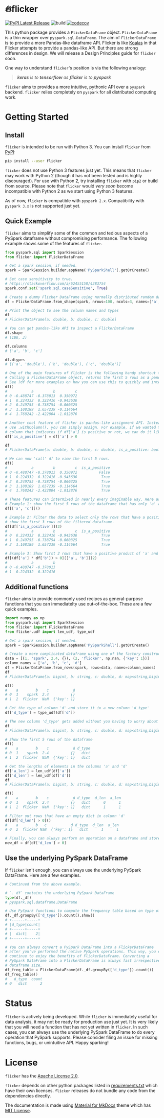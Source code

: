 # 🔥flicker
[![PyPI Latest Release](https://img.shields.io/pypi/v/flicker.svg)](https://pypi.org/project/flicker/)
![build](https://github.com/ankur-gupta/flicker/workflows/build/badge.svg)
[![codecov](https://codecov.io/gh/ankur-gupta/flicker/branch/master/graph/badge.svg)](https://codecov.io/gh/ankur-gupta/flicker)

This python package provides a `FlickerDataFrame` object. `FlickerDataFrame`
is a thin wrapper over `pyspark.sql.DataFrame`. The aim of `FlickerDataFrame`
is to provide a more Pandas-like dataframe API. Flicker is like
[Koalas](https://github.com/databricks/koalas)
in that Flicker attempts to provide a pandas-like API. But there are strong
differences in design. We will release a Design Principles guide for `flicker`
soon.

One way to understand `flicker`'s position is via the following analogy:

> _**keras** is to **tensorflow** as **flicker** is to **pyspark**_

`flicker` aims to provides a more intuitive, pythonic API over a `pyspark`
backend. `flicker` relies completely on `pyspark` for all distributed
computing work.


# Getting Started
## Install
`flicker` is intended to be run with Python 3. You can install `flicker`
from [PyPI](https://pypi.org/project/flicker/):
```bash
pip install --user flicker
```

`flicker` does not use Python 3 features just yet. This means that `flicker`
may work with Python 2 (though it has not been tested and is highly
discouraged). For use with Python 2, try installing `flicker` with `pip2` or
build from source. Please note that `flicker` would _very soon_ become
incompatible with Python 2 as we start using Python 3 features.

As of now, `flicker` is compatible with `pyspark 2.x`. Compatibility with
`pyspark 3.x` is not supported just yet.

## Quick Example
`flicker` aims to simplify some of the common and tedious aspects of a PySpark
dataframe without compromising performance. The following example shows some
of the features of `flicker`.

 ```python
from pyspark.sql import SparkSession
from flicker import FlickerDataFrame

# Get a spark session, if needed.
spark = SparkSession.builder.appName('PySparkShell').getOrCreate()

# Set case sensitivity to true.
# https://stackoverflow.com/a/62455158/4383754
spark.conf.set('spark.sql.caseSensitive', True)

# Create a dummy Flicker DataFrame using normally distributed random data of shape (100, 3)
df = FlickerDataFrame.from_shape(spark, nrows=100, ncols=3, names=['a', 'b', 'c'], fill='randn')

# Print the object to see the column names and types
df
# FlickerDataFrame[a: double, b: double, c: double]

# You can get pandas-like API to inspect a FlickerDataFrame
df.shape
# (100, 3)

df.columns
# ['a', 'b', 'c']

df.dtypes
# [('a', 'double'), ('b', 'double'), ('c', 'double')]

# One of the main features of flicker is the following handy shortcut to view the data.
# Calling a FlickerDataFrame object, returns the first 5 rows as a pandas DataFrame.
# See ?df for more examples on how you can use this to quickly and interactively perform analysis.
df()
#           a         b         c
# 0 -0.488747 -0.378013  0.350972
# 1  0.224332  0.322416 -0.943630
# 2  0.249755 -0.738754 -0.060325
# 3  1.108189  1.657239 -0.114664
# 4  1.768242 -2.422804 -1.012876

# Another cool feature of flicker is pandas-like assignment API. Instead of having to
# use .withColumn(), you can simply assign. For example, if we wanted to create a new
# column that indicates if df['a'] is positive or not, we can do it like this:
df['is_a_positive'] = df['a'] > 0

df
# FlickerDataFrame[a: double, b: double, c: double, is_a_positive: boolean]

# We can now 'call' df to view the first 5 rows.
df()
#           a         b         c  is_a_positive
# 0 -0.488747 -0.378013  0.350972          False
# 1  0.224332  0.322416 -0.943630           True
# 2  0.249755 -0.738754 -0.060325           True
# 3  1.108189  1.657239 -0.114664           True
# 4  1.768242 -2.422804 -1.012876           True

# These features can intermixed in nearly every imaginable way. Here are some quick examples.
# Example 1: show the first 5 rows of the dataframe that has only 'a' and 'c' names selected.
df[['a', 'c']]()

# Example 2: Filter the data to select only the rows that have a positive value in column 'a' and
# show the first 3 rows of the filtered dataframe.
df[df['is_a_positive']](3)
#           a         b         c  is_a_positive
# 0  0.224332  0.322416 -0.943630           True
# 1  0.249755 -0.738754 -0.060325           True
# 2  1.108189  1.657239 -0.114664           True

# Example 3: Show first 2 rows that have a positive product of 'a' and 'b'
df[(df['a'] * df['b']) > 0][['a', 'b']](2)
#           a         b
# 0 -0.488747 -0.378013
# 1  0.224332  0.322416
 ```

 ## Additional functions
`flicker` aims to provide commonly used recipes as general-purpose functions
that you can immediatelty use out-of-the-box. These are a few quick examples.
 ```python
import numpy as np
from pyspark.sql import SparkSession
from flicker import FlickerDataFrame
from flicker.udf import len_udf, type_udf

# Get a spark session, if needed.
spark = SparkSession.builder.appName('PySparkShell').getOrCreate()

# Create a more complicated dataframe using one of the factory constructor
data = [(1, 'spark', 2.4, {}), (2, 'flicker', np.nan, {'key': 1})]
column_names = ['a', 'b', 'c', 'd']
df = FlickerDataFrame.from_rows(spark, rows=data, names=column_names)
df
# FlickerDataFrame[a: bigint, b: string, c: double, d: map<string,bigint>]

df()
#    a        b    c           d
# 0  1    spark  2.4          {}
# 1  2  flicker  NaN  {'key': 1}

# Get the type of column 'd' and store it in a new column 'd_type'
df['d_type'] = type_udf(df['d'])

# The new column 'd_type' gets added without you having to worry about making a udf.
df
# FlickerDataFrame[a: bigint, b: string, c: double, d: map<string,bigint>, d_type: string]

# Show the first 5 rows of the dataframe
df()
#    a        b    c           d d_type
# 0  1    spark  2.4          {}   dict
# 1  2  flicker  NaN  {'key': 1}   dict

# Get the lengths of elements in the columns 'a' and 'd'
df['a_len'] = len_udf(df['a'])
df['d_len'] = len_udf(df['d'])
df
# FlickerDataFrame[a: bigint, b: string, c: double, d: map<string,bigint>, d_type: string, d_len: int, a_len: int]

df()
#    a        b    c           d d_type  d_len  a_len
# 0  1    spark  2.4          {}   dict      0      1
# 1  2  flicker  NaN  {'key': 1}   dict      1      1

# Filter out rows that have an empty dict in column 'd'
df[df['d_len'] > 0]()
#    a        b   c           d d_type  d_len  a_len
# 0  2  flicker NaN  {'key': 1}   dict      1      1

# Finally, you can always perform an operation on a dataframe and store it as a new dataframe
new_df = df[df['d_len'] > 0]
```

## Use the underlying PySpark DataFrame
If `flicker` isn't enough, you can always use the underlying PySpark DataFrame.
Here are a few examples.
```python
# Continued from the above example.

# `._df` contains the underlying PySpark DataFrame
type(df._df)
# pyspark.sql.dataframe.DataFrame

# Use PySpark functions to compute the frequency table based on type of column 'd'
df._df.groupBy(['d_type']).count().show()
# +------+-----+
# |d_type|count|
# +------+-----+
# |  dict|    2|
# +------+-----+

# You can always convert a PySpark DataFrame into a FlickerDataFrame
# after you've performed the native PySpark operations. This way, you can
# continue to enjoy the benefits of FlickerDataFrame. Converting a
# PySpark DataFrame into a FlickerDataFrame is always fast irrespective of
# dataframe size.
df_freq_table = FlickerDataFrame(df._df.groupBy(['d_type']).count())
df_freq_table()
#   d_type  count
# 0   dict      2
```

 # Status
`flicker` is actively being developed. While `flicker` is immediately useful
for data analysis, it may not be ready for production use just yet. It is very
likely that you will need a function that has not yet written in `flicker`.
In such cases, you can always use the underlying PySpark DataFrame to do
every operation that PySpark supports. Please consider filing an issue for
missing functions, bugs, or unintuitive API. Happy sparking!

# License
`flicker` has the [Apache License 2.0](https://github.com/ankur-gupta/flicker/blob/master/LICENSE).

`flicker` depends on other python packages listed in
[requirements.txt](https://github.com/ankur-gupta/flicker/blob/master/requirements.txt)
which have their own licenses. `flicker` releases do not bundle any code from
the dependencies directly.

The documentation is made using [Material for MkDocs](https://squidfunk.github.io/mkdocs-material/)
theme which has [MIT License](https://squidfunk.github.io/mkdocs-material/license/).

